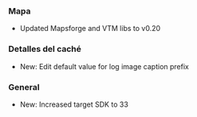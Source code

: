 ### Mapa
- Updated Mapsforge and VTM libs to v0.20

### Detalles del caché
- New: Edit default value for log image caption prefix

### General
- New: Increased target SDK to 33
